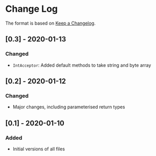 # Change Log

The format is based on [Keep a Changelog](http://keepachangelog.com/).

## [0.3] - 2020-01-13
### Changed
- `IntAcceptor`: Added default methods to take string and byte array

## [0.2] - 2020-01-12
### Changed
- Major changes, including parameterised return types

## [0.1] - 2020-01-10
### Added
- Initial versions of all files
